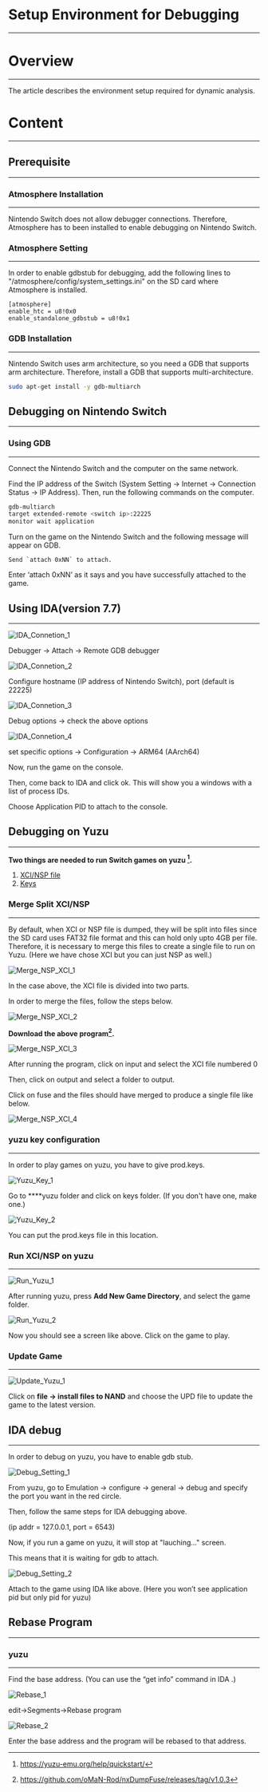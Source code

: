 # Setup Environment for Debugging

---

# Overview

---

The article describes the environment setup required for dynamic analysis.

# Content

---

## Prerequisite

---

### Atmosphere Installation

---

Nintendo Switch does not allow debugger connections. Therefore, Atmosphere has to been installed to enable debugging on Nintendo Switch.

### Atmosphere Setting

---

In order to enable gdbstub for debugging, add the following lines to "/atmosphere/config/system_settings.ini" on the SD card where Atmosphere is installed.

```
[atmosphere]
enable_htc = u8!0x0
enable_standalone_gdbstub = u8!0x1
```

### GDB Installation

---

Nintendo Switch uses arm architecture, so you need a GDB that supports arm architecture. Therefore, install a GDB that supports multi-architecture.

```bash
sudo apt-get install -y gdb-multiarch
```

## Debugging on Nintendo Switch

---

### Using GDB

---

Connect the Nintendo Switch and the computer on the same network. 

Find the IP address of the Switch (System Setting -> Internet -> Connection Status -> IP Address). Then, run the following commands on the computer.

```bash
gdb-multiarch
target extended-remote <switch ip>:22225
monitor wait application
```

Turn on the game on the Nintendo Switch and the following message will appear on GDB.

```
Send `attach 0xNN` to attach.
```

Enter ‘attach 0xNN’ as it says and you have successfully attached to the game. 

## Using IDA(version 7.7)

---

![IDA_Connetion_1](img/IDA_Connetion_1.png)

Debugger -> Attach -> Remote GDB debugger

![IDA_Connetion_2](img/IDA_Connetion_2.png)

Configure hostname (IP address of Nintendo Switch), port (default is 22225)

![IDA_Connetion_3](img/IDA_Connetion_3.png)

Debug options -> check the above options

![IDA_Connetion_4](img/IDA_Connetion_4.png)

set specific options -> Configuration -> ARM64 (AArch64)

Now, run the game on the console.

Then, come back to IDA and click ok. This will show you a windows with a list of process IDs.

Choose Application PID to attach to the console.

## Debugging on Yuzu

---

**Two things are needed to run Switch games on yuzu [^1].**

1. [XCI/NSP file](#merge-split-xcinsp)
2. [Keys](#yuzu-key-파일-설정)

### Merge Split XCI/NSP

---

By default, when XCI or NSP file is dumped, they will be split into files since the SD card uses FAT32 file format and this can hold only upto 4GB per file. Therefore, it is necessary to merge this files to create a single file to run on Yuzu. (Here we have chose XCI but you can just NSP as well.)

![Merge_NSP_XCI_1](img/Merge_NSP_XCI_1.png)

In the case above, the XCI file is divided into two parts.

In order to merge the files, follow the steps below.

![Merge_NSP_XCI_2](img/Merge_NSP_XCI_2.png)

**Download the above program[^2].**

![Merge_NSP_XCI_3](img/Merge_NSP_XCI_3.png)

After running the program, click on input and select the XCI file numbered 0

Then, click on output and select a folder to output. 

Click on fuse and the files should have merged to produce a single file like below. 

![Merge_NSP_XCI_4](img/Merge_NSP_XCI_4.png)

### yuzu key configuration

---

In order to play games on yuzu, you have to give prod.keys.

![Yuzu_Key_1](img/Yuzu_Key_1.png)

Go to ****yuzu folder and click on keys folder. (If you don't have one, make one.)

![Yuzu_Key_2](img/Yuzu_Key_2.png)

You can put the prod.keys file in this location.

### Run XCI/NSP on yuzu

---

![Run_Yuzu_1](img/Run_Yuzu_1.png)

After running yuzu, press **Add New Game Directory**, and select the game folder.

![Run_Yuzu_2](img/Run_Yuzu_2.png)

Now you should see a screen like above. Click on the game to play.

### Update Game

---

![Update_Yuzu_1](img/Update_Yuzu_1.png)

Click on **file -> install files to NAND** and choose the UPD file to update the game to the latest version.

## IDA debug

---

In order to debug on yuzu, you have to enable gdb stub.

![Debug_Setting_1](img/Debug_Setting_1.png)

From yuzu, go to Emulation → configure → general → debug and specify the port you want in the red circle.

Then, follow the same steps for IDA debugging above.

(ip addr = 127.0.0.1, port = 6543)

Now, if you run a game on yuzu, it will stop at "lauching…" screen.

This means that it is waiting for gdb to attach.

![Debug_Setting_2](img/Debug_Setting_2.png)

Attach to the game using IDA like above. (Here you won’t see application pid but only pid for yuzu)

## Rebase Program

---

### yuzu

---

Find the base address. (You can use the “get info” command in IDA .)

![Rebase_1](img/Rebase_1.png)

edit→Segments→Rebase program

![Rebase_2](img/Rebase_2.png)

Enter the base address and the program will be rebased to that address. 

[^1]: https://yuzu-emu.org/help/quickstart/
[^2]: https://github.com/oMaN-Rod/nxDumpFuse/releases/tag/v1.0.3
